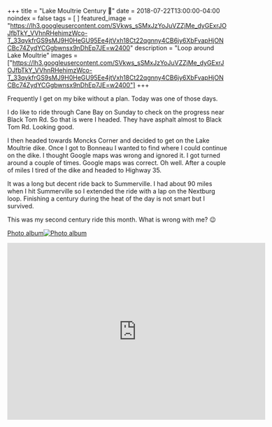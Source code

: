+++
title =  "Lake Moultrie Century 💯"
date = 2018-07-22T13:00:00-04:00
noindex = false
tags = [ ]
featured_image = "https://lh3.googleusercontent.com/SVkws_sSMxJzYoJuVZZjMe_dyGExrJOJfbTkY_VVhnRHehimzWco-T_33qykfrGS9sMJ9H0HeGU95Ee4jtVxh18Ct22qgnny4CB6jy6XbFvapHjONCBc74ZydYCGgbwnsx9nDhEp7JE=w2400"
description = "Loop around Lake Moultrie"
images = ["https://lh3.googleusercontent.com/SVkws_sSMxJzYoJuVZZjMe_dyGExrJOJfbTkY_VVhnRHehimzWco-T_33qykfrGS9sMJ9H0HeGU95Ee4jtVxh18Ct22qgnny4CB6jy6XbFvapHjONCBc74ZydYCGgbwnsx9nDhEp7JE=w2400"]
+++

Frequently I get on my bike without a plan. Today was one of those days.

I do like to ride through Cane Bay on Sunday to check on the progress near Black Tom Rd. So that is were I headed. They have asphalt almost to Black Tom Rd. Looking good.

I then headed towards Moncks Corner and decided to get on the Lake Moultrie dike. Once I got to Bonneau I wanted to find where I could continue on the dike. I thought Google maps was wrong and ignored it. I got turned around a couple of times. Google maps was correct. Oh well. After a couple of miles I tired of the dike and headed to Highway 35.

It was a long but decent ride back to Summerville. I had about 90 miles when I hit Summerville so I extended the ride with a lap on the Nextburg loop. Finishing a century during the heat of the day is not smart but I survived.

This was my second century ride this month. What is wrong with me? 😉


[Photo album![Photo album](https://lh3.googleusercontent.com/Xo0LB6ODPKVYUi-4LHCuzqrWKfztvR3zAw5DSq82dYFAuO3TKRTiUd9HkMQFo5zucISVqlqN0ZbCFyrOB-veIY0mWkHkJm61mC9FL93CodMN_R3IiijGZE_Adv04EL29hn1hNVJcyKA=w2400)](https://photos.app.goo.gl/BCpGGxDh6A2sTpKW7)


<iframe height='405' width='590' frameborder='0' allowtransparency='true' scrolling='no' src='https://www.strava.com/activities/1720794563/embed/fedadce87328b94c4894406a44b1e865868d8e76'></iframe>
